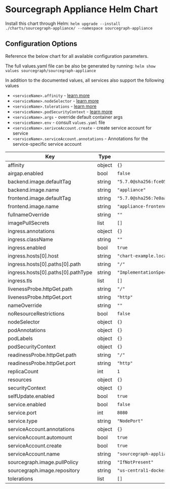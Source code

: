 <!--
  DO NOT EDIT README.md directly.
  README.md is automatically generated from README.md.gotmpl
-->

# Sourcegraph Appliance Helm Chart

Install this chart through Helm:
`helm upgrade --install ./charts/sourcegraph-appliance/ --namespace sourcegraph-appliance`

## Configuration Options

Reference the below chart for all available configuration parameters.

The full values.yaml file can be also be generated by running:
`helm show values sourcegraph/sourcegraph-appliance`

In addition to the documented values, all services also support the following values

- `<serviceName>.affinity` - [learn more](https://kubernetes.io/docs/concepts/scheduling-eviction/assign-pod-node/#affinity-and-anti-affinity)
- `<serviceName>.nodeSelector` - [learn more](https://kubernetes.io/docs/concepts/scheduling-eviction/assign-pod-node/#nodeselector)
- `<serviceName>.tolerations` - [learn more](https://kubernetes.io/docs/concepts/scheduling-eviction/taint-and-toleration/)
- `<serviceName>.podSecurityContext` - [learn more](https://kubernetes.io/docs/tasks/configure-pod-container/security-context/#set-the-security-context-for-a-pod)
- `<serviceName>.args` - override default container args
- `<serviceName>.env` - consult `values.yaml` file
- `<serviceName>.serivceAccount.create` - create service account for service
- `<serviceName>.serviceAccount.annotations` - Annotations for the service-specific service account

| Key | Type | Default | Description |
|-----|------|---------|-------------|
| affinity | object | `{}` |  |
| airgap.enabled | bool | `false` |  |
| backend.image.defaultTag | string | `"5.7.0@sha256:fce051bef65ad2c882260e6420fc7ca64d670cd88e53df8f20b4834f9e155cc8"` |  |
| backend.image.name | string | `"appliance"` |  |
| frontend.image.defaultTag | string | `"5.7.0@sha256:7e0aa0e95bfa867ab6f0f1291143a20a470f72f7b0d1c4d448f5b7e2f886fc37"` |  |
| frontend.image.name | string | `"appliance-frontend"` |  |
| fullnameOverride | string | `""` |  |
| imagePullSecrets | list | `[]` |  |
| ingress.annotations | object | `{}` |  |
| ingress.className | string | `""` |  |
| ingress.enabled | bool | `true` |  |
| ingress.hosts[0].host | string | `"chart-example.local"` |  |
| ingress.hosts[0].paths[0].path | string | `"/"` |  |
| ingress.hosts[0].paths[0].pathType | string | `"ImplementationSpecific"` |  |
| ingress.tls | list | `[]` |  |
| livenessProbe.httpGet.path | string | `"/"` |  |
| livenessProbe.httpGet.port | string | `"http"` |  |
| nameOverride | string | `""` |  |
| noResourceRestrictions | bool | `false` |  |
| nodeSelector | object | `{}` |  |
| podAnnotations | object | `{}` |  |
| podLabels | object | `{}` |  |
| podSecurityContext | object | `{}` |  |
| readinessProbe.httpGet.path | string | `"/"` |  |
| readinessProbe.httpGet.port | string | `"http"` |  |
| replicaCount | int | `1` |  |
| resources | object | `{}` |  |
| securityContext | object | `{}` |  |
| selfUpdate.enabled | bool | `true` |  |
| service.enabled | bool | `false` |  |
| service.port | int | `8080` |  |
| service.type | string | `"NodePort"` |  |
| serviceAccount.annotations | object | `{}` |  |
| serviceAccount.automount | bool | `true` |  |
| serviceAccount.create | bool | `true` |  |
| serviceAccount.name | string | `"sourcegraph-appliance"` |  |
| sourcegraph.image.pullPolicy | string | `"IfNotPresent"` |  |
| sourcegraph.image.repository | string | `"us-central1-docker.pkg.dev/sourcegraph-ci/rfc795-internal"` |  |
| tolerations | list | `[]` |  |

